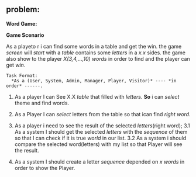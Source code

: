 ## problem:
  **Word Game:**

   **Game Scenario**

   As a playeto r i can find some words in a table and get the win.
   the game *screen* will *start* with a *table* contains some *letters* in a *x.x* sides.
   the game also show to the player *X(3,4,...,10) words* in order to find and the player can get *win*.


    Task Format:
      *As a (User, System, Admin, Manager, Player, Visitor)* ---- *in order* ------.

   1. As a player I can See X.X *table* that filled with *letters*.
      **So** i can *select* theme and find words.

   2. As a Player I can *select* letters from the table so that ican find *right word*.

   3. As a player i need to see the result of the selected *letters*(right word);
    3.1 As a system I should get the selected *letters* with the *sequence* of them so that I can check if it is true *world* in our list.
    3.2 As a system i should compare the selected word(letters) with my list so that Player will see the result.

   4. As a system I should create a letter *sequence* depended on *x words* in order to show the Player.